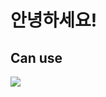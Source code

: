 # 안녕하세요!

## Can use

<img src="https://img.shields.io/badge/C++-00599C?style=flat&logo=Cplusplus&logoColor=white" />

